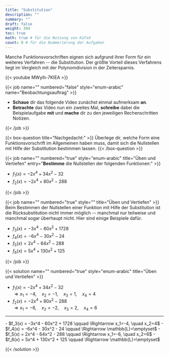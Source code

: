 ```yaml
---
title: "Substitution"
description: ""
summary: ""
draft: false
weight: 304
toc: true
math: true # für die Nutzung von KaTeX
count: 0 # für die Nummerierung der Aufgaben
---
```


Manche Funktionsvorschriften eignen sich aufgrund ihrer Form für ein weiteres Verfahren -- die Substitution.
Der größte Vorteil dieses Verfahrens liegt im Vergleich mit der Polynomdivision in der Zeitersparnis.

{{< youtube MWyih-7KIEA >}}

{{< job name="" numbered="false" style="enum-arabic" name="Beobachtungsauftrag" >}}

- **Schaue** dir das folgende Video zunächst einmal aufmerksam **an**.
- **Betrachte** das Video nun ein zweites Mal, **schreibe** dabei die Beispielaufgabe **mit** und **mache** dir zu den jeweiligen Rechenschritten Notizen.

{{< /job >}}

{{< box-question title="Nachgedacht:" >}}
    Überlege dir, welche Form eine Funktionsvorschrift im Allgemeinen haben muss, damit sich die Nullstellen mit Hilfe der Substitution bestimmen lassen.
{{< /box-question >}}

{{< job name="" numbered="true" style="enum-arabic" title="Üben und Vertiefen" entry="**Bestimme** die Nullstellen der folgenden Funktionen:" >}}

- $f_1(x) = -2x^4 + 34x^2 - 32$
- $f_2(x) = -2x^4 + 80x^2 - 288$

{{< /job >}}

{{< job name="" numbered="true" style="" title="Üben und Vertiefen" >}}
Beim Bestimmen der Nullstellen einer Funktion mit Hilfe der Substitution ist die Rücksubstitution nicht immer möglich -- manchmal nur teilweise und manchmal sogar überhaupt nicht. Hier sind einige Beispiele dafür.

- $f_3(x) = -3x^4 - 60x^2 + 1728$
- $f_4(x) = -6x^4 - 30x^2 - 24$
- $f_5(x) = 2x^4 - 64x^2 - 288$
- $f_6(x) = 5x^4 + 130x^2 + 125$

{{< /job >}}

{{< solution name="" numbered="true" style="enum-arabic" title="Üben und Vertiefen" >}}

- $f_1(x) = -2x^4 + 34x^2 - 32$<br />$\Rightarrow x_1=-4, \quad x_2=-1, \quad x_3=1, \quad x_4=4$
- $f_2(x) = -2x^4 + 80x^2 - 288$<br />$\Rightarrow x_1=-6, \quad x_2=-2, \quad x_3=2, \quad x_4=6$
<hr>
- $f_3(x) = -3x^4 - 60x^2 + 1728 \qquad \Rightarrow x_1=-4, \quad x_2=4$
- $f_4(x) = -6x^4 - 30x^2 - 24 \qquad \Rightarrow \mathbb{L}=\emptyset$
- $f_5(x) = 2x^4 - 64x^2 - 288 \qquad \Rightarrow x_1=-6, \quad x_2=6$
- $f_6(x) = 5x^4 + 130x^2 + 125 \qquad \Rightarrow \mathbb{L}=\emptyset$

{{< /solution >}}
